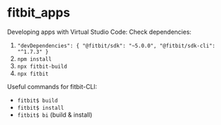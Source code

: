 # fitbit_apps
Developing apps with Virtual Studio Code:
Check dependencies:
1. `"devDependencies": {
  "@fitbit/sdk": "~5.0.0",
  "@fitbit/sdk-cli": "^1.7.3"
}`
2. `npm install`
3. `npx fitbit-build`
4. `npx fitbit`

Useful commands for fitbit-CLI:
* `fitbit$ build`
* `fitbit$ install`
* `fitbit$ bi` (build & install)
 
